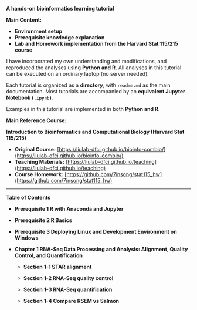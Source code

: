 **A hands-on bioinformatics learning tutorial**

**Main Content:**

- **Environment setup**
- **Prerequisite knowledge explanation**
- **Lab and Homework implementation from the Harvard Stat 115/215 course**

I have incorporated my own understanding and modifications, and reproduced the analyses using **Python and R**. All analyses in this tutorial can be executed on an ordinary laptop (no server needed).

Each tutorial is organized as a **directory**, with `readme.md` as the main documentation. Most tutorials are accompanied by an **equivalent Jupyter Notebook (`.ipynb`)**.

Examples in this tutorial are implemented in both **Python and R**.

**Main Reference Course:**

**Introduction to Bioinformatics and Computational Biology (Harvard Stat 115/215)**

- **Original Course:** [https://liulab-dfci.github.io/bioinfo-combio/](https://liulab-dfci.github.io/bioinfo-combio/)
- **Teaching Materials:** [https://liulab-dfci.github.io/teaching](https://liulab-dfci.github.io/teaching)
- **Course Homework:** [https://github.com/7insong/stat115_hw](https://github.com/7insong/stat115_hw)

---

**Table of Contents**

- **Prerequisite 1 R with Anaconda and Jupyter**

- **Prerequisite 2 R Basics**

- **Prerequisite 3 Deploying Linux and Development Environment on Windows**

- **Chapter 1 RNA-Seq Data Processing and Analysis: Alignment, Quality Control, and Quantification**
  - **Section 1-1 STAR alignment**
  - **Section 1-2 RNA-Seq quality control**

  - **Section 1-3 RNA-Seq quantification**

  - **Section 1-4 Compare RSEM vs Salmon**
